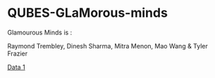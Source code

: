 # QUBES-GLaMorous-minds

Glamourous Minds is :

Raymond Trembley, Dinesh Sharma, Mitra Menon, Mao Wang & Tyler Frazier

<a href = "https://github.com/tyzao/QUBES-GLaMorous-minds/1.html">Data 1</a>  

 

